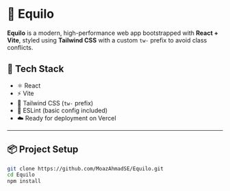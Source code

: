 # 🚀 Equilo

**Equilo** is a modern, high-performance web app bootstrapped with **React + Vite**, styled using **Tailwind CSS** with a custom `tw-` prefix to avoid class conflicts.

## 🔧 Tech Stack

- ⚛️ React
- ⚡ Vite
- 🎨 Tailwind CSS (`tw-` prefix)
- 🦺 ESLint (basic config included)
- ☁️ Ready for deployment on Vercel

---

## 📦 Project Setup

```bash
git clone https://github.com/MoazAhmadSE/Equilo.git
cd Equilo
npm install
